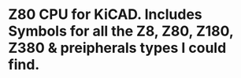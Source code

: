 # Z80 CPU for KiCAD. Includes Symbols for all the Z8, Z80, Z180, Z380 & preipherals types I could find.
